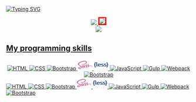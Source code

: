 [![Typing SVG](https://readme-typing-svg.herokuapp.com?color=%23343868&size=28&lines=Full+stack+Web+developer)](https://git.io/typing-svg)

<div align="center">
  <a href="https://github.com/diyorbekrustamjonov">
  <img height="180em" src="https://github-readme-stats.vercel.app/api?username=diyorbekrustamjonov&show_icons=true&theme=dark&include_all_commits=true&count_private=true"/>
  <img height="180em" style="border:3px solid red;"src="https://github-readme-stats.vercel.app/api/top-langs/?username=diyorbekrustamjonov&layout=compact&langs_count=7&theme=dark"/>
</div>
<div align="center">
  <img src="https://raw.githubusercontent.com/diyorbekrustamjonov/diyorbekrustamjonov/output/github-contribution-grid-snake.svg" />
</div>

## My programming skills
<div style="display: inline_block" align="center">
  <img alt="HTML" height="30" width="40" src="https://cdn.jsdelivr.net/gh/devicons/devicon/icons/html5/html5-original.svg">

  <img alt="CSS" height="30" width="40" src="https://cdn.jsdelivr.net/gh/devicons/devicon/icons/css3/css3-original.svg">

  <img alt="Bootstrap" height="30" width="40" src="https://cdn.jsdelivr.net/gh/devicons/devicon/icons/bootstrap/bootstrap-original.svg">
   
  <img  alt="SASS" height="30" width="40" src="https://github.com/devicons/devicon/blob/v2.14.0/icons/sass/sass-original.svg">
 
  <img alt="SCSS" height="30" width="40" src="https://github.com/devicons/devicon/blob/v2.14.0/icons/less/less-plain-wordmark.svg">
   
  <img alt="JavaScript" height="30" width="40" src="https://cdn.jsdelivr.net/gh/devicons/devicon/icons/javascript/javascript-original.svg">
   
  <img alt="Gulp" height="30" width="40" src="https://cdn.jsdelivr.net/gh/devicons/devicon/icons/gulp/gulp-plain.svg">
  
   <img alt="Webpack" height="30" width="40" src="https://cdn.jsdelivr.net/gh/devicons/devicon/icons/webpack/webpack-original.svg">
   
   <img alt="Bootstrap" height="30" width="40" src="https://cdn.jsdelivr.net/gh/devicons/devicon/icons/bootstrap/bootstrap-original.svg">
</div>

<div style="display: inline_block">
  <img alt="HTML" height="30" width="40" src="https://cdn.jsdelivr.net/gh/devicons/devicon/icons/html5/html5-original.svg">

  <img alt="CSS" height="30" width="40" src="https://cdn.jsdelivr.net/gh/devicons/devicon/icons/css3/css3-original.svg">

  <img alt="Bootstrap" height="30" width="40" src="https://cdn.jsdelivr.net/gh/devicons/devicon/icons/bootstrap/bootstrap-original.svg">
   
  <img  alt="SASS" height="30" width="40" src="https://github.com/devicons/devicon/blob/v2.14.0/icons/sass/sass-original.svg">
 
  <img alt="SCSS" height="30" width="40" src="https://github.com/devicons/devicon/blob/v2.14.0/icons/less/less-plain-wordmark.svg">
   
  <img alt="JavaScript" height="30" width="40" src="https://cdn.jsdelivr.net/gh/devicons/devicon/icons/javascript/javascript-original.svg">
   
  <img alt="Gulp" height="30" width="40" src="https://cdn.jsdelivr.net/gh/devicons/devicon/icons/gulp/gulp-plain.svg">
  
   <img alt="Webpack" height="30" width="40" src="https://cdn.jsdelivr.net/gh/devicons/devicon/icons/webpack/webpack-original.svg">
   
   <img alt="Bootstrap" height="30" width="40" src="https://cdn.jsdelivr.net/gh/devicons/devicon/icons/bootstrap/bootstrap-original.svg">
</div>
